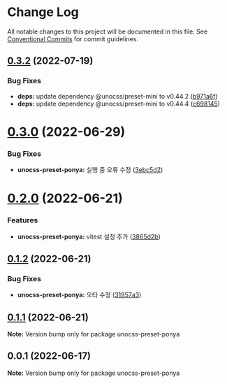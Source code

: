 # Change Log

All notable changes to this project will be documented in this file.
See [Conventional Commits](https://conventionalcommits.org) for commit guidelines.

## [0.3.2](https://github.com/dungsil/ponya/compare/v0.3.1...v0.3.2) (2022-07-19)

### Bug Fixes

* **deps:** update dependency @unocss/preset-mini to v0.44.2 ([b971a6f](https://github.com/dungsil/ponya/commit/b971a6f6bfa308436e12ac691c6ac214c3971f0a))
* **deps:** update dependency @unocss/preset-mini to v0.44.4 ([c698145](https://github.com/dungsil/ponya/commit/c6981450910deeaae30dc3c1c3a2a25eac1cdfab))

# [0.3.0](https://github.com/dungsil/ponya/compare/v0.2.0...v0.3.0) (2022-06-29)

### Bug Fixes

* **unocss-preset-ponya:** 실행 중 오류 수정 ([3ebc5d2](https://github.com/dungsil/ponya/commit/3ebc5d26e8aea1295bd7a571ab3f28f1644c7eb8))

# [0.2.0](https://github.com/dungsil/ponya/compare/v0.1.2...v0.2.0) (2022-06-21)

### Features

* **unocss-preset-ponya:** vitest 설정 추가 ([3865d2b](https://github.com/dungsil/ponya/commit/3865d2b52fa1dd145bc08abd03e261767f58ee6f))

## [0.1.2](https://github.com/dungsil/ponya/compare/v0.1.1...v0.1.2) (2022-06-21)

### Bug Fixes

* **unocss-preset-ponya:** 오타 수정 ([31957a3](https://github.com/dungsil/ponya/commit/31957a3632d7fc60286c67fdc76231f6913eb6e0))

## [0.1.1](https://github.com/dungsil/ponya/compare/v0.1.0...v0.1.1) (2022-06-21)

**Note:** Version bump only for package unocss-preset-ponya

## 0.0.1 (2022-06-17)

**Note:** Version bump only for package unocss-preset-ponya
